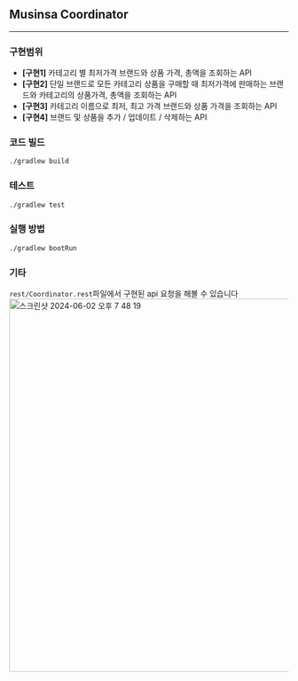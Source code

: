 
## Musinsa Coordinator

---
### 구현범위
- **[구현1]** 카테고리 별 최저가격 브랜드와 상품 가격, 총액을 조회하는 API
- **[구현2]** 단일 브랜드로 모든 카테고리 상품을 구매할 때 최저가격에 판매하는 브랜드와 카테고리의 상품가격, 총액을 조회하는 API
- **[구현3]** 카테고리 이름으로 최저, 최고 가격 브랜드와 상품 가격을 조회하는 API
- **[구현4]** 브랜드 및 상품을 추가 / 업데이트 / 삭제하는 API
### 코드 빌드 
```bash
./gradlew build
```
### 테스트 
```bash
./gradlew test
```

### 실행 방법
```bash
./gradlew bootRun
```
### 기타
`rest/Coordinator.rest`파일에서 구현된 api 요청을 해볼 수 있습니다
<img width="672" alt="스크린샷 2024-06-02 오후 7 48 19" src="https://github.com/dev-csi-bruce/coordinator/assets/171483964/50317029-3908-41dd-9a02-03d55776aa64">
